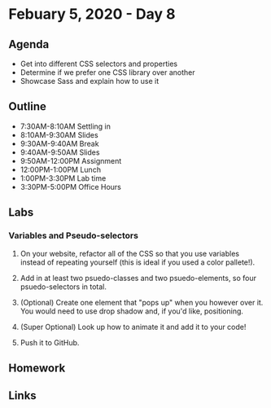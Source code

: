 # Febuary 5, 2020 - Day 8

## Agenda

- Get into different CSS selectors and properties
- Determine if we prefer one CSS library over another
- Showcase Sass and explain how to use it

## Outline

- 7:30AM-8:10AM  Settling in
- 8:10AM-9:30AM Slides 
- 9:30AM-9:40AM Break
- 9:40AM-9:50AM Slides
- 9:50AM-12:00PM Assignment
- 12:00PM-1:00PM Lunch 
- 1:00PM-3:30PM Lab time
- 3:30PM-5:00PM Office Hours 

## Labs 

### Variables and  Pseudo-selectors

1. On your website, refactor all of the CSS so that you use variables instead of repeating yourself (this is ideal if you used a color pallete!).

2. Add in at least two psuedo-classes and two psuedo-elements, so four psuedo-selectors in total.

3. (Optional) Create one element that "pops up" when you however over it. You would need to use drop shadow and, if you'd like, positioning. 

4. (Super Optional) Look up how to animate it and add it to your code!

5. Push it to GitHub. 



## Homework


## Links

